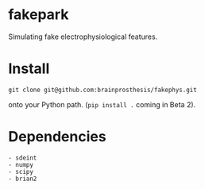 # fakepark

Simulating fake electrophysiological features.

# Install

`git clone git@github.com:brainprosthesis/fakephys.git` 

onto your Python path. (`pip install .` coming in Beta 2).


# Dependencies

    - sdeint
    - numpy
    - scipy
    - brian2